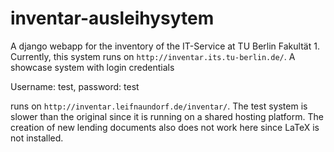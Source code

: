 # inventar-ausleihysytem
A django webapp for the inventory of the IT-Service at TU Berlin Fakultät 1.
Currently, this system runs on ``http://inventar.its.tu-berlin.de/``. A showcase system with login credentials

Username: test, password: test

runs on ``http://inventar.leifnaundorf.de/inventar/``. The test system is slower than the original since it is running on a shared hosting platform. The creation of new lending documents also does not work here since LaTeX is not installed.
